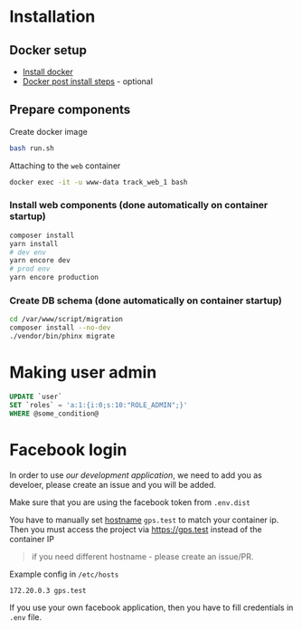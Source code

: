 # Installation

## Docker setup

* [Install docker](https://docs.docker.com/install/)
* [Docker post install steps](https://docs.docker.com/install/linux/linux-postinstall/) - optional

## Prepare components

Create docker image
```sh
bash run.sh
```

Attaching to the `web` container
```sh
docker exec -it -u www-data track_web_1 bash
```

### Install web components (done automatically on container startup)
```sh
composer install
yarn install
# dev env
yarn encore dev
# prod env
yarn encore production
```

### Create DB schema (done automatically on container startup)
```sh
cd /var/www/script/migration
composer install --no-dev
./vendor/bin/phinx migrate
```


# Making user admin
```sql
UPDATE `user`
SET `roles` = 'a:1:{i:0;s:10:"ROLE_ADMIN";}'
WHERE @some_condition@
```

# Facebook login
In order to use *our development application*, we need to add you as develoer, please create an issue and you will be added.

Make sure that you are using the facebook token from `.env.dist`

You have to manually set [hostname](https://linux.die.net/man/1/hostname) `gps.test` to match your container ip. Then you must access the project via https://gps.test instead of the container IP
> if you need different hostname - please create an issue/PR.

Example config in `/etc/hosts`
```
172.20.0.3 gps.test
```

If you use your own facebook application, then you have to fill credentials in `.env` file.
